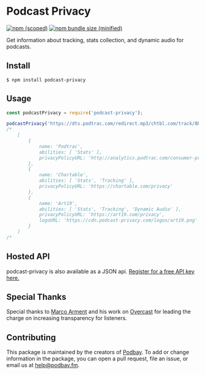 # Podcast Privacy

[![npm (scoped)](https://img.shields.io/npm/v/podcast-privacy.svg)](https://www.npmjs.com/package/podcast-privacy)
[![npm bundle size (minified)](https://img.shields.io/bundlephobia/min/podcast-privacy.svg)](https://www.npmjs.com/package/podcast-privacy)

Get information about tracking, stats collection, and dynamic audio for podcasts.

## Install

```
$ npm install podcast-privacy
```

## Usage

```js
const podcastPrivacy = require('podcast-privacy');

podcastPrivacy('https://dts.podtrac.com/redirect.mp3/chtbl.com/track/8DB4DB/rss.art19.com/episodes/16fe0959-f7e9-40f0-b7c6-8a8c53d4fe73.mp3');
/*
	[
		{
			name: 'Podtrac',
			abilities: [ 'Stats' ],
			privacyPolicyURL: 'http://analytics.podtrac.com/consumer-privacy-policy'
		},
		{
			name: 'Chartable',
			abilities: [ 'Stats', 'Tracking' ],
			privacyPolicyURL: 'https://chartable.com/privacy'
		},
		{
			name: 'Art19',
			abilities: [ 'Stats', 'Tracking', 'Dynamic Audio' ],
			privacyPolicyURL: 'https://art19.com/privacy',
			logoURL: 'https://cdn.podcast-privacy.com/logos/art19.png'
		}
	]
/*
```

## Hosted API

podcast-privacy is also available as a JSON api. [Register for a free API key here.](https://podcast-privacy.com/register)

## Special Thanks

Special thanks to [Marco Arment](https://marco.org) and his work on [Overcast](https://overcast.fm) for leading the charge on increasing transparency for listeners.

## Contributing

This package is maintained by the creators of [Podbay](https://podbay.fm). To add or change information in the package, you can open a pull request, file an issue, or email us at help@podbay.fm.
